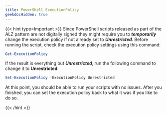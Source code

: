 ```yaml
---
title: PowerShell ExecutionPolicy
geekdocHidden: true
---
```


{{< hint type=Important >}}
Since PowerShell scripts released as part of the ALZ pattern are not digitally signed they might require you to _**temporarily**_ change the execution policy if not already set to _**Unrestricted**_. Before running the script, check the execution policy settings using this command:

```PowerShell
Get-ExecutionPolicy
```

If the result is everything but _**Unrestricted**_, run the following command to change it to **Unrestricted**

```PowerShell
Set-ExecutionPolicy -ExecutionPolicy Unrestricted
```

At this point, you should be able to run your scripts with no issues. After you finished, you can set the execution policy back to what it was if you like to do so.

{{< /hint >}}

